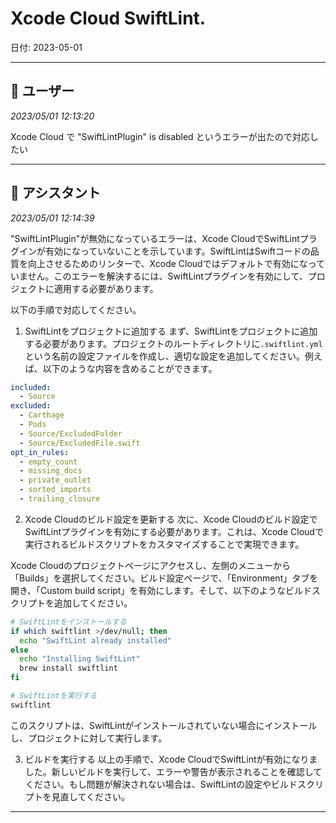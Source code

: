 # Xcode Cloud SwiftLint.

日付: 2023-05-01

---

## 👤 ユーザー
*2023/05/01 12:13:20*

Xcode Cloud で "SwiftLintPlugin" is disabled というエラーが出たので対応したい

---

## 🤖 アシスタント
*2023/05/01 12:14:39*

"SwiftLintPlugin"が無効になっているエラーは、Xcode CloudでSwiftLintプラグインが有効になっていないことを示しています。SwiftLintはSwiftコードの品質を向上させるためのリンターで、Xcode Cloudではデフォルトで有効になっていません。このエラーを解決するには、SwiftLintプラグインを有効にして、プロジェクトに適用する必要があります。

以下の手順で対応してください。

1. SwiftLintをプロジェクトに追加する
まず、SwiftLintをプロジェクトに追加する必要があります。プロジェクトのルートディレクトリに`.swiftlint.yml`という名前の設定ファイルを作成し、適切な設定を追加してください。例えば、以下のような内容を含めることができます。

```yaml
included:
  - Source
excluded:
  - Carthage
  - Pods
  - Source/ExcludedFolder
  - Source/ExcludedFile.swift
opt_in_rules:
  - empty_count
  - missing_docs
  - private_outlet
  - sorted_imports
  - trailing_closure
```

2. Xcode Cloudのビルド設定を更新する
次に、Xcode Cloudのビルド設定でSwiftLintプラグインを有効にする必要があります。これは、Xcode Cloudで実行されるビルドスクリプトをカスタマイズすることで実現できます。

Xcode Cloudのプロジェクトページにアクセスし、左側のメニューから「Builds」を選択してください。ビルド設定ページで、「Environment」タブを開き、「Custom build script」を有効にします。そして、以下のようなビルドスクリプトを追加してください。

```bash
# SwiftLintをインストールする
if which swiftlint >/dev/null; then
  echo "SwiftLint already installed"
else
  echo "Installing SwiftLint"
  brew install swiftlint
fi

# SwiftLintを実行する
swiftlint
```

このスクリプトは、SwiftLintがインストールされていない場合にインストールし、プロジェクトに対して実行します。

3. ビルドを実行する
以上の手順で、Xcode CloudでSwiftLintが有効になりました。新しいビルドを実行して、エラーや警告が表示されることを確認してください。もし問題が解決されない場合は、SwiftLintの設定やビルドスクリプトを見直してください。

---
